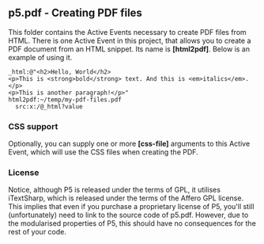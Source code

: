 
## p5.pdf - Creating PDF files

This folder contains the Active Events necessary to create PDF files from HTML. There is one Active Event in
this project, that allows you to create a PDF document from an HTML snippet. Its name is **[html2pdf]**. Below
is an example of using it.

```hyperlambda
_html:@"<h2>Hello, World</h2>
<p>This is <strong>bold</strong> text. And this is <em>italics</em>.</p>
<p>This is another paragraph!</p>"
html2pdf:~/temp/my-pdf-files.pdf
  src:x:/@_html?value
```

### CSS support

Optionally, you can supply one or more **[css-file]** arguments to this Active Event, which will use the CSS files
when creating the PDF.

### License

Notice, although P5 is released under the terms of GPL, it utilises iTextSharp, which is released under the terms of
the Affero GPL license. This implies that even if you purchase a proprietary license of P5, you'll still
(unfortunately) need to link to the source code of p5.pdf. However, due to the modularised properties of P5,
this should have no consequences for the rest of your code.
